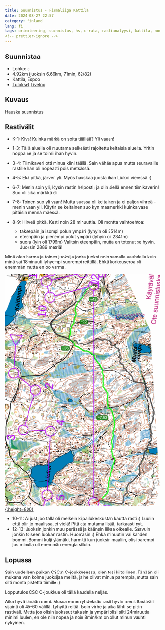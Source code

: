 ```yaml
---
title: Suunnistus - Firmaliiga Kattila
date: 2024-08-27 22:57
category: finland
lang: fi
tags: orienteering, suunnistus, hs, c-rata, rastianalyysi, kattila, noux, nuuksio, firmaliiga, liukoi
<!-- prettier-ignore -->
---
```


## Suunnistaa

- Lohko: c
- 4.92km (juoksin 6.69km, 71min, 62/82)
- Kattila, Espoo
- [Tulokset](https://navisport.com/events/cac8e105-e0ec-4967-aba5-a868927bbe7e/results/936f72a3-6cd9-46f6-879a-8d1ce40e0100)
  [Livelox](https://www.livelox.com/Viewer/Firmaliiga-Kattila/C?classId=827022&tab=player&selectedParticipantId=3058384)

## Kuvaus

Hauska suunnistus

## Rastivälit

- K-1: Kiva! Kuinka märkä on soita täällää? Yli vaaan!
- 1-3: Tällä aluella oli muutama selkeästi rajoitettu keltaisia alueita. Yritin
  noppa ne ja se toimii ihan hyvin.
- 3-4: Tiimikaveri otti minua kiini täällä. Sain vähän apua mutta seuravallle
  rastille hän oli nopeasti pois metsässä.
- 4-5: Ekä pitkä, järven yli. Myös hauskaa juosta ihan Liukoi vieressä :)
- 6-7: Menin soin yli, löysin rastin helposti; ja olin siellä ennen
  tiimikaverin! Suo oli aika märkkä eli
- 7-8: Toinen suo yli vaan! Mutta suossa oli keltainen ja ei paljon vihreä -
  menin vaan yli. Käytin se keltainen suo kyn maamerkki kuinka vase pitäisin
  mennä mäessä.
- 8-9: Hirveä pitkä. Kesti noin 28 minuuttia. Oli montta vaihtoehtoa:

    - taksepäin ja isompi polun ympäri (lyhyin oli 2514m)
    - eteenpäin ja pienempi polut ympäri (lyhyin oli 2341m)
    - suora (lyin oli 1796m) Valitsin eteenpäin, mutta en totenut se hyvin.
      Juoksin 2889 metriä!

Minä olen harma ja toinen juoksija jonka juoksi noin samalla vauhdella kuin minä
sai 18minuuti lyhyempi suorempi reittillä. Ehkä korkeuseroa oli enemmän mutta
en oo varma.

[![from rasti 8 to 9](images/f.2024.kattila.8-9.png "8-9"){:height=800}](images/f.2024.kattila.8-9.png)

- 10-11: Ai just joo tällä oli melkein kilpailukeskustan kautta rasti :) Luulin
  että olin jo maalissa, ei vielä! Pitä ota mutama lisää, tarkaasti nyt.
- 12-13: Juoksin jonkin muu perässä ja käänsin liikaa oikealle. Saavuin jonkin
  toiseen luokan rastin. Huomasin :) Ehkä minuutin vai kahden bommi. Bommi kulji
  ylämäki, harmitti kun juoksin maaliin, olisi parempi jos minulla oli enemmän
  energia silloin.

## Lopussa

Sain uudelleen paikan CSC:n C-joukkueessa, olen tosi kiitollinen. Tänään oli
mukana vain kolme juoksijaa meiltä, ja he olivat minua parempia, mutta sain
silti monta pistettä tiimille :)

Lopputulos CSC C-joukkue oli tällä kaudella neljäs.

Aika hyvä tänään meni. Alussa ennen yhdeksäs rasti hyvin meni. Rastiväli
sijainti oli 45-60 välillä. Lyhyitä reitiä. Isoin virhe ja aika lähti se pisin
rastiväli. Mutta jos olisin juokssut takaisin ja ympäri olisi silti 24minuutia
minimi luulen, en ole niin nopea ja noin 8min/km on ollut minun vauhti nykyinen.
